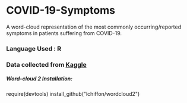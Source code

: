 # COVID-19-Symptoms
A word-cloud representation of the most commonly occurring/reported symptoms in patients suffering from COVID-19.

### Language Used : R

### Data collected from [Kaggle](https://www.kaggle.com/datasets)

##### Word-cloud 2 Installation:
require(devtools) 
install_github("lchiffon/wordcloud2")
